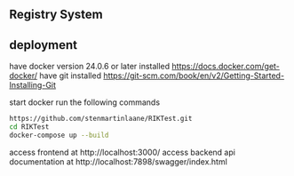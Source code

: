 ## Registry System

## deployment
have docker version 24.0.6 or later installed https://docs.docker.com/get-docker/
have git installed https://git-scm.com/book/en/v2/Getting-Started-Installing-Git

start docker
run the following commands
```bash
https://github.com/stenmartinlaane/RIKTest.git
cd RIKTest
docker-compose up --build
```
access frontend at http://localhost:3000/
access backend api documentation at http://localhost:7898/swagger/index.html
